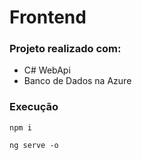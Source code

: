 
# Frontend

### Projeto realizado com:

 - C# WebApi
 - Banco de Dados na Azure


### Execução
```
npm i
```
```
ng serve -o
```